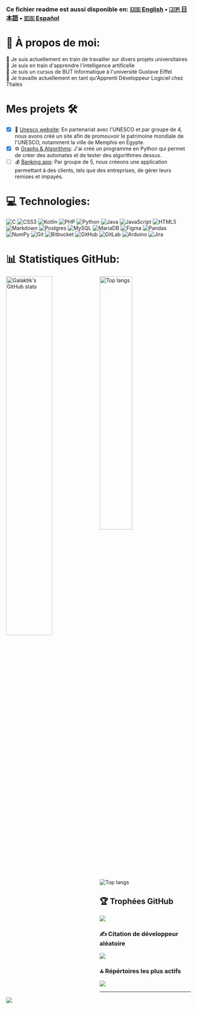 
### Ce fichier readme est aussi disponible en: [🇺🇸 English](README.md) • [🇯🇵 日本語](README_jp.md) • [🇪🇸 Español](README_es.md)

# 💫 À propos de moi:
🔭 Je suis actuellement en train de travailler sur divers projets universitaires<br>
🌱 Je suis en train d'apprendre l'intelligence artificelle<br>
📝 Je suis un cursus de BUT Informatique à l'université Gustave Eiffel<br>
💼 Je travaille actuellement en tant qu'Apprenti Développeur Logiciel chez Thales<br>

# Mes projets 🛠️
- [x] 🏰 [Unesco website](https://github.com/Galaktik-hub/sae-unesco): En partenariat avec l'UNESCO et par groupe de 4, nous avons créé un site afin de promouvoir le patrimoine mondiale de l'UNESCO, notamment la ville de Memphis en Égypte.
- [x] ⚙️ [Graphs & Algorithms](https://github.com/Galaktik-hub/automates): J'ai créé un programme en Python qui permet de créer des automates et de tester des algorithmes dessus.
- [ ] 💰 [Banking app](https://github.com/Galaktik-hub/banque-tran): Par groupe de 5, nous créeons une application permettant à des clients, tels que des entreprises, de gérer leurs remises et impayés.

# 💻 Technologies:
![C](https://img.shields.io/badge/c-%2300599C.svg?style=for-the-badge&logo=c&logoColor=white) ![CSS3](https://img.shields.io/badge/css3-%231572B6.svg?style=for-the-badge&logo=css3&logoColor=white) ![Kotlin](https://img.shields.io/badge/kotlin-%237F52FF.svg?style=for-the-badge&logo=kotlin&logoColor=white) ![PHP](https://img.shields.io/badge/php-%23777BB4.svg?style=for-the-badge&logo=php&logoColor=white) ![Python](https://img.shields.io/badge/python-3670A0?style=for-the-badge&logo=python&logoColor=ffdd54) ![Java](https://img.shields.io/badge/java-%23ED8B00.svg?style=for-the-badge&logo=openjdk&logoColor=white) ![JavaScript](https://img.shields.io/badge/javascript-%23323330.svg?style=for-the-badge&logo=javascript&logoColor=%23F7DF1E) ![HTML5](https://img.shields.io/badge/html5-%23E34F26.svg?style=for-the-badge&logo=html5&logoColor=white) ![Markdown](https://img.shields.io/badge/markdown-%23000000.svg?style=for-the-badge&logo=markdown&logoColor=white) ![Postgres](https://img.shields.io/badge/postgres-%23316192.svg?style=for-the-badge&logo=postgresql&logoColor=white) ![MySQL](https://img.shields.io/badge/mysql-4479A1.svg?style=for-the-badge&logo=mysql&logoColor=white) ![MariaDB](https://img.shields.io/badge/MariaDB-003545?style=for-the-badge&logo=mariadb&logoColor=white) ![Figma](https://img.shields.io/badge/figma-%23F24E1E.svg?style=for-the-badge&logo=figma&logoColor=white) ![Pandas](https://img.shields.io/badge/pandas-%23150458.svg?style=for-the-badge&logo=pandas&logoColor=white) ![NumPy](https://img.shields.io/badge/numpy-%23013243.svg?style=for-the-badge&logo=numpy&logoColor=white) ![Git](https://img.shields.io/badge/git-%23F05033.svg?style=for-the-badge&logo=git&logoColor=white) ![Bitbucket](https://img.shields.io/badge/bitbucket-%230047B3.svg?style=for-the-badge&logo=bitbucket&logoColor=white) ![GitHub](https://img.shields.io/badge/github-%23121011.svg?style=for-the-badge&logo=github&logoColor=white) ![GitLab](https://img.shields.io/badge/gitlab-%23181717.svg?style=for-the-badge&logo=gitlab&logoColor=white) ![Arduino](https://img.shields.io/badge/-Arduino-00979D?style=for-the-badge&logo=Arduino&logoColor=white) ![Jira](https://img.shields.io/badge/jira-%230A0FFF.svg?style=for-the-badge&logo=jira&logoColor=white)

# 📊 Statistiques GitHub:
<img align="left" width="50%" alt="Galaktik's GitHub stats" src="https://github-readme-stats.vercel.app/api?username=Galaktik-hub&theme=tokyonight&hide_border=false&include_all_commits=false&count_private=true"/>
<img align="left" width="42%" alt="Top langs" src="https://github-readme-stats.vercel.app/api/top-langs/?username=Galaktik-hub&theme=tokyonight&hide_border=false&include_all_commits=false&count_private=true&layout=compact"/><br>
<img alt="Top langs" src="https://github-readme-streak-stats.herokuapp.com/?user=Galaktik-hub&theme=vue-dark&hide_border=false"/>

## 🏆 Trophées GitHub
![](https://github-profile-trophy.vercel.app/?username=Galaktik-hub&theme=radical&no-frame=true&no-bg=false&margin-w=4)

### ✍️ Citation de développeur aléatoire
![](https://quotes-github-readme.vercel.app/api?type=horizontal&theme=tokyonight)

### 🔝 Répértoires les plus actifs
![](https://github-contributor-stats.vercel.app/api?username=Galaktik-hub&limit=5&theme=tokyonight&combine_all_yearly_contributions=true)

---
[![](https://visitcount.itsvg.in/api?id=Galaktik-hub&icon=0&color=0)](https://visitcount.itsvg.in)
